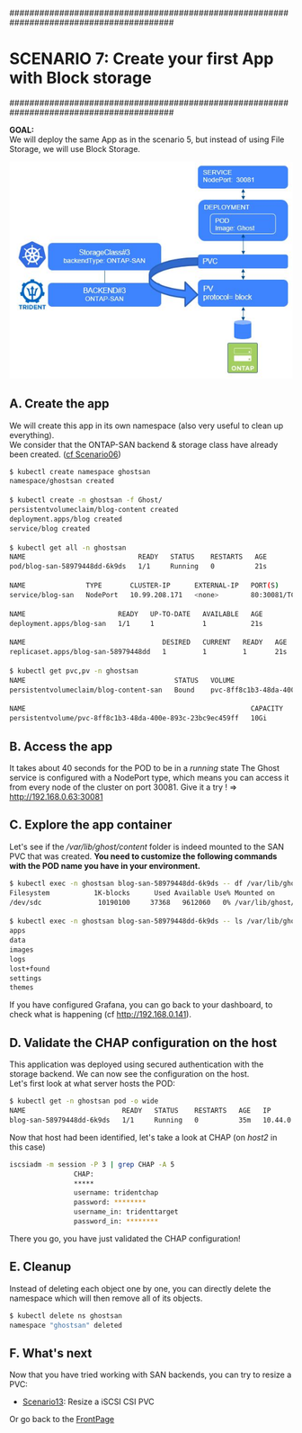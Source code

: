 #########################################################################################
# SCENARIO 7: Create your first App with Block storage
#########################################################################################

**GOAL:**  
We will deploy the same App as in the scenario 5, but instead of using File Storage, we will use Block Storage.

![Scenario7](Images/scenario7.jpg "Scenario7")

## A. Create the app

We will create this app in its own namespace (also very useful to clean up everything).  
We consider that the ONTAP-SAN backend & storage class have already been created. ([cf Scenario06](../Scenario06))

```bash
$ kubectl create namespace ghostsan
namespace/ghostsan created

$ kubectl create -n ghostsan -f Ghost/
persistentvolumeclaim/blog-content created
deployment.apps/blog created
service/blog created

$ kubectl get all -n ghostsan
NAME                            READY   STATUS    RESTARTS   AGE
pod/blog-san-58979448dd-6k9ds   1/1     Running   0          21s

NAME               TYPE       CLUSTER-IP      EXTERNAL-IP   PORT(S)        AGE
service/blog-san   NodePort   10.99.208.171   <none>        80:30081/TCP   17s

NAME                       READY   UP-TO-DATE   AVAILABLE   AGE
deployment.apps/blog-san   1/1     1            1           21s

NAME                                  DESIRED   CURRENT   READY   AGE
replicaset.apps/blog-san-58979448dd   1         1         1       21s

$ kubectl get pvc,pv -n ghostsan
NAME                                     STATUS   VOLUME                                     CAPACITY   ACCESS MODES   STORAGECLASS        AGE
persistentvolumeclaim/blog-content-san   Bound    pvc-8ff8c1b3-48da-400e-893c-23bc9ec459ff   10Gi       RWO            storage-class-san   4m16s

NAME                                                        CAPACITY   ACCESS MODES   RECLAIM POLICY   STATUS   CLAIM                       STORAGECLASS        REASON   AGE
persistentvolume/pvc-8ff8c1b3-48da-400e-893c-23bc9ec459ff   10Gi       RWO            Delete           Bound    ghostsan/blog-content-san   storage-class-san            4m15s
```

## B. Access the app

It takes about 40 seconds for the POD to be in a *running* state
The Ghost service is configured with a NodePort type, which means you can access it from every node of the cluster on port 30081.
Give it a try !
=> http://192.168.0.63:30081

## C. Explore the app container

Let's see if the */var/lib/ghost/content* folder is indeed mounted to the SAN PVC that was created.
**You need to customize the following commands with the POD name you have in your environment.**

```bash
$ kubectl exec -n ghostsan blog-san-58979448dd-6k9ds -- df /var/lib/ghost/content
Filesystem           1K-blocks      Used Available Use% Mounted on
/dev/sdc              10190100     37368   9612060   0% /var/lib/ghost/content

$ kubectl exec -n ghostsan blog-san-58979448dd-6k9ds -- ls /var/lib/ghost/content
apps
data
images
logs
lost+found
settings
themes
```

If you have configured Grafana, you can go back to your dashboard, to check what is happening (cf http://192.168.0.141).  

## D. Validate the CHAP configuration on the host

This application was deployed using secured authentication with the storage backend. We can now see the configuration on the host.  
Let's first look at what server hosts the POD:

```bash
$ kubectl get -n ghostsan pod -o wide
NAME                        READY   STATUS    RESTARTS   AGE   IP          NODE    NOMINATED NODE   READINESS GATES
blog-san-58979448dd-6k9ds   1/1     Running   0          35m   10.44.0.1   rhel2   <none>           <none>
```

Now that host had been identified, let's take a look at CHAP (on _host2_ in this case)

```bash
iscsiadm -m session -P 3 | grep CHAP -A 5
                CHAP:
                *****
                username: tridentchap
                password: ********
                username_in: tridenttarget
                password_in: ********
```

There you go, you have just validated the CHAP configuration!

## E. Cleanup

Instead of deleting each object one by one, you can directly delete the namespace which will then remove all of its objects.

```bash
$ kubectl delete ns ghostsan
namespace "ghostsan" deleted
```

## F. What's next

Now that you have tried working with SAN backends, you can try to resize a PVC:

- [Scenario13](../Scenario13): Resize a iSCSI CSI PVC  

Or go back to the [FrontPage](https://github.com/YvosOnTheHub/LabNetApp)